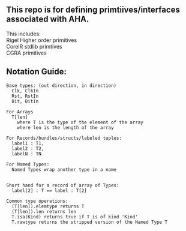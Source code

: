 ## This repo is for defining primtiives/interfaces associated with AHA.

This includes:  
Rigel Higher order primitives  
CoreIR stdlib primtives  
CGRA primitives  




## Notation Guide:

```
Base types: (out direction, in direction)
  Clk, ClkIn
  Rst, RstIn
  Bit, BitIn

For Arrays
  T[len]
    where T is the type of the element of the array
    where len is the length of the array

For Records/bundles/structs/labeled tuples:
  label1 : T1,
  label2 : T2,
  labelN : TN

For Named Types:
  Named Types wrap another type in a name


Short hand for a record of array of Types:
  label[2] : T == label : T[2]

Common type operations:
  (T[len]).elemtype returns T
  (T[len]).len returns len
  T.isa(Kind) returns true if T is of kind 'Kind'
  T.rawtype returns the stripped version of the Named Type T
```
